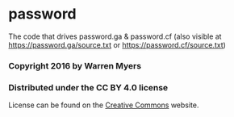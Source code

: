 # password
The code that drives password.ga &amp; password.cf (also visible at https://password.ga/source.txt or https://password.cf/source.txt)

### Copyright 2016 by Warren Myers
### Distributed under the CC BY 4.0 license
License can be found on the [Creative Commons](https://creativecommons.org/licenses/by/4.0) website.
